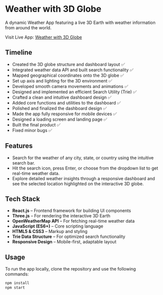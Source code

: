 # Weather with 3D Globe

A dynamic Weather App featuring a live 3D Earth with weather information from around the world.

Visit Live App: [Weather with 3D Globe](https://subhasmitas02-weather-globe.vercel.app/)

## Timeline

- Created the 3D globe structure and dashboard layout ✅  
- Integrated weather data API and built search functionality ✅  
- Mapped geographical coordinates onto the 3D globe ✅  
- Set up axis and lighting for the 3D environment ✅  
- Developed smooth camera movements and animations ✅  
- Designed and implemented an efficient Search Utility (Trie) ✅  
- Crafted a clean and intuitive dashboard design ✅  
- Added core functions and utilities to the dashboard ✅  
- Polished and finalized the dashboard design ✅  
- Made the app fully responsive for mobile devices ✅  
- Designed a loading screen and landing page ✅  
- Built the final product ✅   
- Fixed minor bugs ✅ 


## Features

- Search for the weather of any city, state, or country using the intuitive search bar.
- Hit the search icon, press Enter, or choose from the dropdown list to get real-time weather data.
- Explore detailed weather insights through a responsive dashboard and see the selected location highlighted on the interactive 3D globe.

## Tech Stack 

- **React.js** – Frontend framework for building UI components  
- **Three.js** – For rendering the interactive 3D Earth  
- **OpenWeatherMap API** – For fetching real-time weather data  
- **JavaScript (ES6+)** – Core scripting language  
- **HTML5 & CSS3** – Markup and styling  
- **Trie Data Structure** – For optimized search functionality  
- **Responsive Design** – Mobile-first, adaptable layout

## Usage

To run the app locally, clone the repository and use the following commands:

```bash
npm install
npm start
